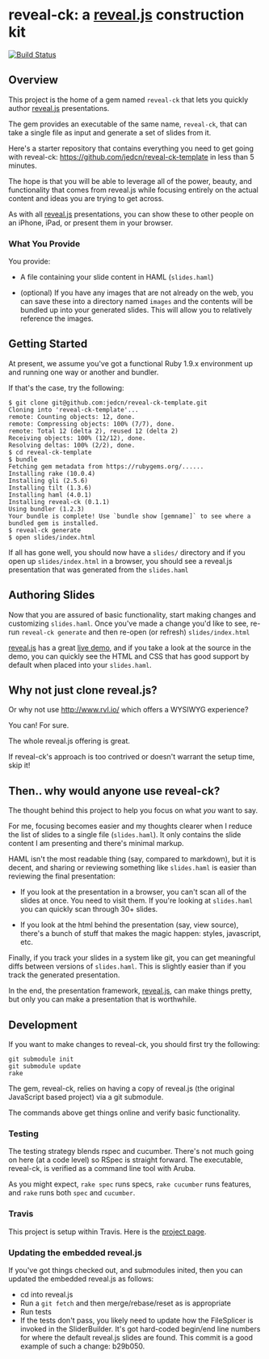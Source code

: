 # reveal-ck: a [reveal.js](http://lab.hakim.se/reveal-js/) construction kit

[![Build Status](https://travis-ci.org/jedcn/reveal-ck.png)](https://travis-ci.org/jedcn/reveal-ck)

## Overview

This project is the home of a gem named `reveal-ck` that lets you
quickly author [reveal.js](http://lab.hakim.se/reveal-js/)
presentations.

The gem provides an executable of the same name, `reveal-ck`, that can
take a single file as input and generate a set of slides from it.

Here's a starter repository that contains everything you need to get
going with reveal-ck: https://github.com/jedcn/reveal-ck-template in
less than 5 minutes.

The hope is that you will be able to leverage all of the power,
beauty, and functionality that comes from reveal.js while focusing
entirely on the actual content and ideas you are trying to get across.

As with all [reveal.js](http://lab.hakim.se/reveal-js/) presentations,
you can show these to other people on an iPhone, iPad, or present them
in your browser.

### What You Provide

You provide:

* A file containing your slide content in HAML (`slides.haml`)

* (optional) If you have any images that are not already on the web,
  you can save these into a directory named `images` and the contents
  will be bundled up into your generated slides. This will allow you
  to relatively reference the images.

## Getting Started

At present, we assume you've got a functional Ruby 1.9.x environment
up and running one way or another and bundler.

If that's the case, try the following:

```
$ git clone git@github.com:jedcn/reveal-ck-template.git
Cloning into 'reveal-ck-template'...
remote: Counting objects: 12, done.
remote: Compressing objects: 100% (7/7), done.
remote: Total 12 (delta 2), reused 12 (delta 2)
Receiving objects: 100% (12/12), done.
Resolving deltas: 100% (2/2), done.
$ cd reveal-ck-template
$ bundle
Fetching gem metadata from https://rubygems.org/......
Installing rake (10.0.4)
Installing gli (2.5.6)
Installing tilt (1.3.6)
Installing haml (4.0.1)
Installing reveal-ck (0.1.1)
Using bundler (1.2.3)
Your bundle is complete! Use `bundle show [gemname]` to see where a bundled gem is installed.
$ reveal-ck generate
$ open slides/index.html
```

If all has gone well, you should now have a `slides/` directory and if
you open up `slides/index.html` in a browser, you should see a
reveal.js presentation that was generated from the `slides.haml`

## Authoring Slides

Now that you are assured of basic functionality, start making changes
and customizing `slides.haml`. Once you've made a change you'd like to
see, re-run `reveal-ck generate` and then re-open (or refresh)
`slides/index.html`

[reveal.js](http://lab.hakim.se/reveal-js/) has a great
[live demo](http://lab.hakim.se/reveal-js/), and if you take a look at
the source in the demo, you can quickly see the HTML and CSS that has
good support by default when placed into your `slides.haml`.

## Why not just clone reveal.js?

Or why not use http://www.rvl.io/ which offers a WYSIWYG experience?

You can! For sure.

The whole reveal.js offering is great.

If reveal-ck's approach is too contrived or doesn't warrant the setup
time, skip it!

## Then.. why would anyone use reveal-ck?

The thought behind this project to help you focus on what *you* want
to say.

For me, focusing becomes easier and my thoughts clearer when I reduce
the list of slides to a single file (```slides.haml```). It only
contains the slide content I am presenting and there's minimal markup.

HAML isn't the most readable thing (say, compared to markdown), but it
is decent, and sharing or reviewing something like ```slides.haml```
is easier than reviewing the final presentation:

* If you look at the presentation in a browser, you can't scan all of
  the slides at once. You need to visit them. If you're looking at
  ```slides.haml``` you can quickly scan through 30+ slides.

* If you look at the html behind the presentation (say, view source),
  there's a bunch of stuff that makes the magic happen: styles,
  javascript, etc.

Finally, if you track your slides in a system like git, you can get
meaningful diffs between versions of ```slides.haml```. This is
slightly easier than if you track the generated presentation.

In the end, the presentation framework,
[reveal.js](http://lab.hakim.se/reveal-js/), can make things pretty,
but only you can make a presentation that is worthwhile.

[talk-learning-with-tools-source]: https://github.com/jedcn/talk-learning-with-tools
[talk-learning-with-tools-result]: http://www.jednorthridge.com/talks/learning-with-tools

## Development

If you want to make changes to reveal-ck, you should first try the
following:

```
git submodule init
git submodule update
rake
```

The gem, reveal-ck, relies on having a copy of reveal.js (the original
JavaScript based project) via a git submodule.

The commands above get things online and verify basic functionality.

### Testing

The testing strategy blends rspec and cucumber. There's not much going
on here (at a code level) so RSpec is straight forward. The
executable, reveal-ck, is verified as a command line tool with Aruba.

As you might expect, `rake spec` runs specs, `rake cucumber` runs
features, and `rake` runs both `spec` and `cucumber`.

### Travis

This project is setup within Travis. Here is the
[project page](https://travis-ci.org/jedcn/reveal-ck).

### Updating the embedded reveal.js

If you've got things checked out, and submodules inited, then you can
updated the embedded reveal.js as follows:

* cd into reveal.js
* Run a `git fetch` and then merge/rebase/reset as is appropriate
* Run tests
* If the tests don't pass, you likely need to update how the
  FileSplicer is invoked in the SliderBuilder. It's got hard-coded
  begin/end line numbers for where the default reveal.js slides are
  found. This commit is a good example of such a change: b29b050.
